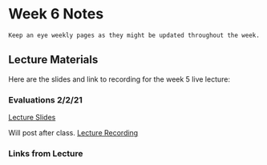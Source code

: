 Week 6 Notes
============================

```{note}
Keep an eye weekly pages as they might be updated throughout the week.
```

## Lecture Materials

Here are the slides and link to recording for the week 5 live lecture:

### Evaluations 2/2/21
<a href="../../resources/INF134 Week 6 User Interfaces.pdf" >Lecture Slides</a>

Will post after class.
[Lecture Recording]()


### Links from Lecture

